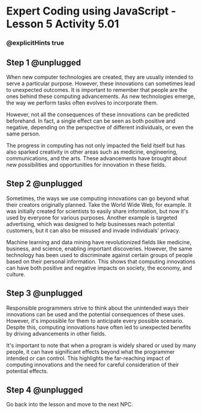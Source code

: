# Expert Coding using JavaScript - Lesson 5 Activity 5.01
### @explicitHints true


## Step 1 @unplugged
  
When new computer technologies are created, they are usually intended to serve a particular purpose. However, these innovations can sometimes lead to unexpected outcomes. It is important to remember that people are the ones behind these computing advancements. As new technologies emerge, the way we perform tasks often evolves to incorporate them.

However, not all the consequences of these innovations can be predicted beforehand. In fact, a single effect can be seen as both positive and negative, depending on the perspective of different individuals, or even the same person.

The progress in computing has not only impacted the field itself but has also sparked creativity in other areas such as medicine, engineering, communications, and the arts. These advancements have brought about new possibilities and opportunities for innovation in these fields.

## Step 2 @unplugged

Sometimes, the ways we use computing innovations can go beyond what their creators originally planned. Take the World Wide Web, for example. It was initially created for scientists to easily share information, but now it's used by everyone for various purposes. Another example is targeted advertising, which was designed to help businesses reach potential customers, but it can also be misused and invade individuals' privacy.

Machine learning and data mining have revolutionized fields like medicine, business, and science, enabling important discoveries. However, the same technology has been used to discriminate against certain groups of people based on their personal information. This shows that computing innovations can have both positive and negative impacts on society, the economy, and culture.

## Step 3 @unplugged
Responsible programmers strive to think about the unintended ways their innovations can be used and the potential consequences of these uses. However, it's impossible for them to anticipate every possible scenario. Despite this, computing innovations have often led to unexpected benefits by driving advancements in other fields.

It's important to note that when a program is widely shared or used by many people, it can have significant effects beyond what the programmer intended or can control. This highlights the far-reaching impact of computing innovations and the need for careful consideration of their potential effects.

## Step 4 @unplugged

Go back into the lesson and move to the next NPC. 